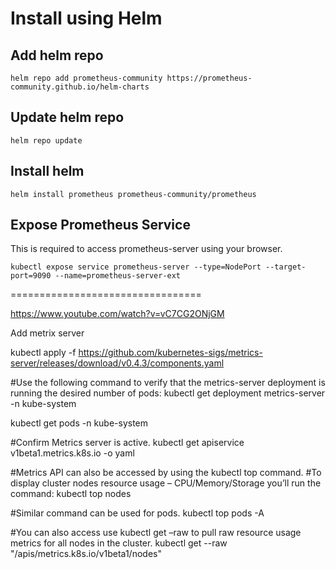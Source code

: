 # Install using Helm

## Add helm repo

`helm repo add prometheus-community https://prometheus-community.github.io/helm-charts`

## Update helm repo

`helm repo update`

## Install helm 

`helm install prometheus prometheus-community/prometheus`

## Expose Prometheus Service

This is required to access prometheus-server using your browser.

`kubectl expose service prometheus-server --type=NodePort --target-port=9090 --name=prometheus-server-ext`


=================================

https://www.youtube.com/watch?v=vC7CG2ONjGM

Add metrix server 

kubectl apply -f https://github.com/kubernetes-sigs/metrics-server/releases/download/v0.4.3/components.yaml

#Use the following command to verify that the metrics-server deployment is running the desired number of pods:
kubectl get deployment metrics-server -n kube-system

kubectl get pods -n kube-system

#Confirm Metrics server is active.
kubectl get apiservice v1beta1.metrics.k8s.io -o yaml

#Metrics API can also be accessed by using the kubectl top command.
#To display cluster nodes resource usage – CPU/Memory/Storage you’ll run the command:
kubectl top nodes

#Similar command can be used for pods.
kubectl top pods -A

#You can also access use kubectl get –raw to pull raw resource usage metrics for all nodes in the cluster.
kubectl get --raw "/apis/metrics.k8s.io/v1beta1/nodes"
